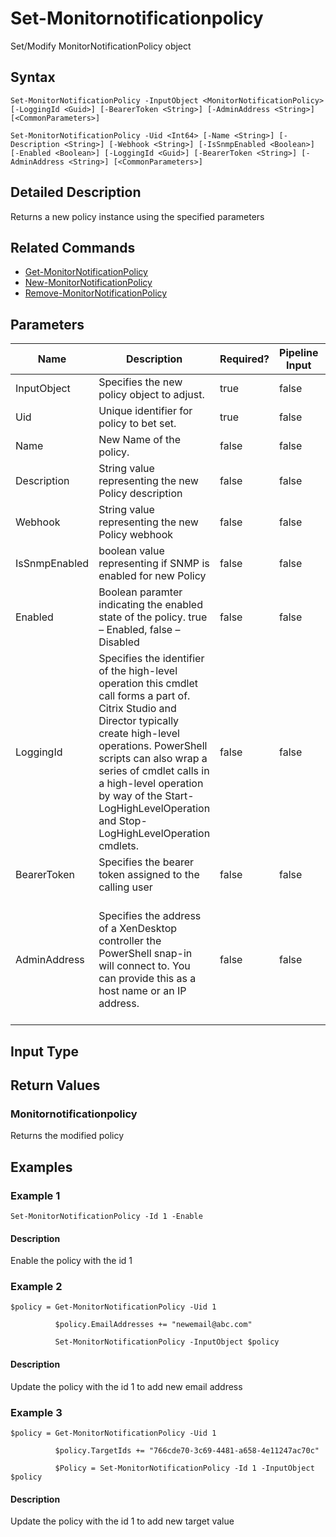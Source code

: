 ﻿
# Set-Monitornotificationpolicy
Set/Modify MonitorNotificationPolicy object
## Syntax
```
Set-MonitorNotificationPolicy -InputObject <MonitorNotificationPolicy> [-LoggingId <Guid>] [-BearerToken <String>] [-AdminAddress <String>] [<CommonParameters>]

Set-MonitorNotificationPolicy -Uid <Int64> [-Name <String>] [-Description <String>] [-Webhook <String>] [-IsSnmpEnabled <Boolean>] [-Enabled <Boolean>] [-LoggingId <Guid>] [-BearerToken <String>] [-AdminAddress <String>] [<CommonParameters>]
```
## Detailed Description
Returns a new policy instance using the specified parameters


## Related Commands

* [Get-MonitorNotificationPolicy](./Get-MonitorNotificationPolicy/)
* [New-MonitorNotificationPolicy](./New-MonitorNotificationPolicy/)
* [Remove-MonitorNotificationPolicy](./Remove-MonitorNotificationPolicy/)
## Parameters
| Name   | Description | Required? | Pipeline Input | Default Value |
| --- | --- | --- | --- | --- |
| InputObject | Specifies the new policy object to adjust. | true | false |  |
| Uid | Unique identifier for policy to bet set. | true | false |  |
| Name | New Name of the policy. | false | false |  |
| Description | String value representing the new Policy description | false | false |  |
| Webhook | String value representing the new Policy webhook | false | false |  |
| IsSnmpEnabled | boolean value representing if SNMP is enabled for new Policy | false | false |  |
| Enabled | Boolean paramter indicating the enabled state of the policy. true – Enabled, false – Disabled | false | false |  |
| LoggingId | Specifies the identifier of the high-level operation this cmdlet call forms a part of. Citrix Studio and Director typically create high-level operations. PowerShell scripts can also wrap a series of cmdlet calls in a high-level operation by way of the Start-LogHighLevelOperation and Stop-LogHighLevelOperation cmdlets. | false | false |  |
| BearerToken | Specifies the bearer token assigned to the calling user | false | false |  |
| AdminAddress | Specifies the address of a XenDesktop controller the PowerShell snap-in will connect to. You can provide this as a host name or an IP address. | false | false | Localhost. Once a value is provided by any cmdlet, this value becomes the default. |

## Input Type

### 

## Return Values

### Monitornotificationpolicy
Returns the modified policy
## Examples

### Example 1
```
Set-MonitorNotificationPolicy -Id 1 -Enable
```
#### Description
Enable the policy with the id 1
### Example 2
```
$policy = Get-MonitorNotificationPolicy -Uid 1

          $policy.EmailAddresses += "newemail@abc.com"

          Set-MonitorNotificationPolicy -InputObject $policy
```
#### Description
Update the policy with the id 1 to add new email address
### Example 3
```
$policy = Get-MonitorNotificationPolicy -Uid 1

          $policy.TargetIds += "766cde70-3c69-4481-a658-4e11247ac70c"

          $Policy = Set-MonitorNotificationPolicy -Id 1 -InputObject $policy
```
#### Description
Update the policy with the id 1 to add new target value
